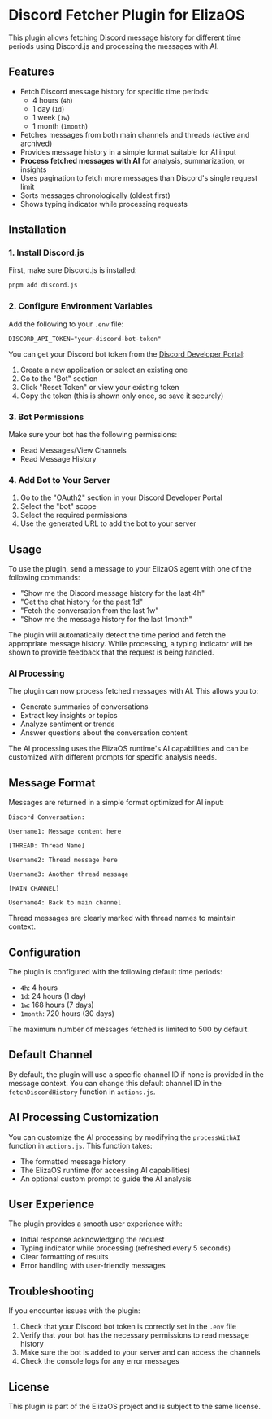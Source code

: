 # Discord Fetcher Plugin for ElizaOS

This plugin allows fetching Discord message history for different time periods using Discord.js and processing the messages with AI.

## Features

- Fetch Discord message history for specific time periods:
  - 4 hours (`4h`)
  - 1 day (`1d`)
  - 1 week (`1w`)
  - 1 month (`1month`)
- Fetches messages from both main channels and threads (active and archived)
- Provides message history in a simple format suitable for AI input
- **Process fetched messages with AI** for analysis, summarization, or insights
- Uses pagination to fetch more messages than Discord's single request limit
- Sorts messages chronologically (oldest first)
- Shows typing indicator while processing requests

## Installation

### 1. Install Discord.js

First, make sure Discord.js is installed:

```bash
pnpm add discord.js
```

### 2. Configure Environment Variables

Add the following to your `.env` file:

```
DISCORD_API_TOKEN="your-discord-bot-token"
```

You can get your Discord bot token from the [Discord Developer Portal](https://discord.com/developers/applications):
1. Create a new application or select an existing one
2. Go to the "Bot" section
3. Click "Reset Token" or view your existing token
4. Copy the token (this is shown only once, so save it securely)

### 3. Bot Permissions

Make sure your bot has the following permissions:
- Read Messages/View Channels
- Read Message History

### 4. Add Bot to Your Server

1. Go to the "OAuth2" section in your Discord Developer Portal
2. Select the "bot" scope
3. Select the required permissions
4. Use the generated URL to add the bot to your server

## Usage

To use the plugin, send a message to your ElizaOS agent with one of the following commands:

- "Show me the Discord message history for the last 4h"
- "Get the chat history for the past 1d"
- "Fetch the conversation from the last 1w"
- "Show me the message history for the last 1month"

The plugin will automatically detect the time period and fetch the appropriate message history. While processing, a typing indicator will be shown to provide feedback that the request is being handled.

### AI Processing

The plugin can now process fetched messages with AI. This allows you to:

- Generate summaries of conversations
- Extract key insights or topics
- Analyze sentiment or trends
- Answer questions about the conversation content

The AI processing uses the ElizaOS runtime's AI capabilities and can be customized with different prompts for specific analysis needs.

## Message Format

Messages are returned in a simple format optimized for AI input:

```
Discord Conversation:

Username1: Message content here

[THREAD: Thread Name]

Username2: Thread message here

Username3: Another thread message

[MAIN CHANNEL]

Username4: Back to main channel
```

Thread messages are clearly marked with thread names to maintain context.

## Configuration

The plugin is configured with the following default time periods:

- `4h`: 4 hours
- `1d`: 24 hours (1 day)
- `1w`: 168 hours (7 days)
- `1month`: 720 hours (30 days)

The maximum number of messages fetched is limited to 500 by default.

## Default Channel

By default, the plugin will use a specific channel ID if none is provided in the message context. You can change this default channel ID in the `fetchDiscordHistory` function in `actions.js`.

## AI Processing Customization

You can customize the AI processing by modifying the `processWithAI` function in `actions.js`. This function takes:

- The formatted message history
- The ElizaOS runtime (for accessing AI capabilities)
- An optional custom prompt to guide the AI analysis

## User Experience

The plugin provides a smooth user experience with:

- Initial response acknowledging the request
- Typing indicator while processing (refreshed every 5 seconds)
- Clear formatting of results
- Error handling with user-friendly messages

## Troubleshooting

If you encounter issues with the plugin:

1. Check that your Discord bot token is correctly set in the `.env` file
2. Verify that your bot has the necessary permissions to read message history
3. Make sure the bot is added to your server and can access the channels
4. Check the console logs for any error messages

## License

This plugin is part of the ElizaOS project and is subject to the same license. 
